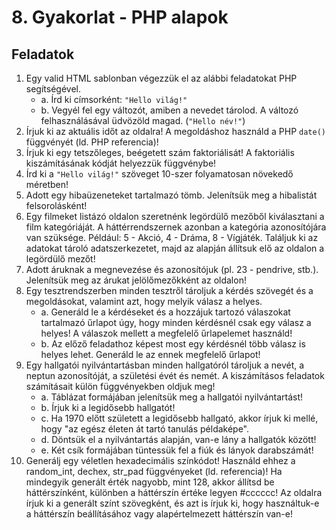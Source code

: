 # 8. Gyakorlat - PHP alapok

## Feladatok
1. Egy valid HTML sablonban végezzük el az alábbi feladatokat PHP segítségével.
    - a. Írd ki címsorként: `"Hello világ!"`
    - b. Vegyél fel egy változót, amiben a nevedet tárolod. A változó felhasználásával üdvözöld magad. (`"Hello név!"`)
2. Írjuk ki az aktuális időt az oldalra! A megoldáshoz használd a PHP `date()` függvényét (ld. PHP referencia)!
3. Írjuk ki egy tetszőleges, beégetett szám faktoriálisát! A faktoriális kiszámításának kódját helyezzük függvénybe!
4. Írd ki a `"Hello világ!"` szöveget 10-szer folyamatosan növekedő méretben!
5. Adott egy hibaüzeneteket tartalmazó tömb. Jelenítsük meg a hibalistát felsorolásként!
6. Egy filmeket listázó oldalon szeretnénk legördülő mezőből kiválasztani a film kategóriáját. A háttérrendszernek azonban a kategória azonosítójára van szüksége. Például: 5 - Akció, 4 - Dráma, 8 - Vígjáték. Találjuk ki az adatokat tároló adatszerkezetet, majd az alapján állítsuk elő az oldalon a legördülő mezőt!
7. Adott áruknak a megnevezése és azonosítójuk (pl. 23 - pendrive, stb.). Jelenítsük meg az árukat jelölőmezőkként az oldalon!
8. Egy tesztrendszerben minden tesztről tároljuk a kérdés szövegét és a megoldásokat, valamint azt, hogy melyik válasz a helyes.
    - a. Generáld le a kérdéseket és a hozzájuk tartozó válaszokat tartalmazó űrlapot úgy, hogy minden kérdésnél csak egy válasz a helyes! A válaszok mellett a megfelelő űrlapelemet használd!
    - b. Az előző feladathoz képest most egy kérdésnél több válasz is helyes lehet. Generáld le az ennek megfelelő űrlapot!
9. Egy hallgatói nyilvántartásban minden hallgatóról tároljuk a nevét, a neptun azonosítóját, a születési évét és nemét. A kiszámításos feladatok számításait külön függvényekben oldjuk meg!
    - a. Táblázat formájában jelenítsük meg a hallgatói nyilvántartást!
    - b. Írjuk ki a legidősebb hallgatót!
    - c. Ha 1970 előtt született a legidősebb hallgató, akkor írjuk ki mellé, hogy "az egész életen át tartó tanulás példaképe".
    - d. Döntsük el a nyilvántartás alapján, van-e lány a hallgatók között!
    - e. Két csík formájában tüntessük fel a fiúk és lányok darabszámát!
10. Generálj egy véletlen hexadecimális színkódot! Használd ehhez a random_int, dechex, str_pad függvényeket (ld. referencia)! Ha mindegyik generált érték nagyobb, mint 128, akkor állítsd be háttérszínként, különben a háttérszín értéke legyen #cccccc! Az oldalra írjuk ki a generált színt szövegként, és azt is írjuk ki, hogy használtuk-e a háttérszín beállításához vagy alapértelmezett háttérszín van-e!
